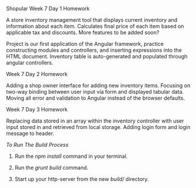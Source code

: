 Shopular
Week 7 Day 1 Homework

A store inventory management tool that displays current inventory and information
about each item. Calculates final price of each item based on applicable tax and
discounts. More features to be added soon?

Project is our first application of the Angular framework, practice constructing
modules and controllers, and inserting expressions into the HTML document. Inventory
table is auto-generated and populated through angular controllers.

Week 7 Day 2 Homework

Adding a shop owner interface for adding new inventory items. Focusing on two-way
binding between user input via form and displayed tabular data. Moving all error
and validation to Angular instead of the browser defaults.

Week 7 Day 3 Homework

Replacing data stored in an array within the inventory controller with user input
stored in and retrieved from local storage. Adding login form and login message
to header.

*To Run The Build Process*

1) Run the *npm install* command in your terminal.

2) Run the *grunt build* command.

3) Start up your http-server from the new *build/* directory.
